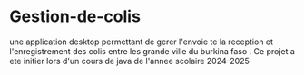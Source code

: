 # Gestion-de-colis
une application desktop permettant de gerer l'envoie te la reception et l'enregistrement des colis entre les grande ville du burkina faso . Ce projet a ete initier lors d'un cours de java de l'annee scolaire 2024-2025

